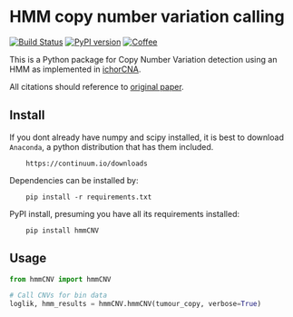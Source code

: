 # HMM copy number variation calling

[![Build Status](https://travis-ci.org/kylessmith/hmmCNV.svg?branch=master)](https://travis-ci.org/kylessmith/hmmCNV) [![PyPI version](https://badge.fury.io/py/hmmCNV.svg)](https://badge.fury.io/py/hmmCNV)
[![Coffee](https://img.shields.io/badge/-buy_me_a%C2%A0coffee-gray?logo=buy-me-a-coffee&color=ff69b4)](https://www.buymeacoffee.com/kylessmith)

This is a Python package for Copy Number Variation
detection using an HMM as implemented in [ichorCNA][code].

All citations should reference to [original paper][paper].

## Install

If you dont already have numpy and scipy installed, it is best to download
`Anaconda`, a python distribution that has them included.  
```
    https://continuum.io/downloads
```

Dependencies can be installed by:

```
    pip install -r requirements.txt
```

PyPI install, presuming you have all its requirements installed:
```
	pip install hmmCNV
```

## Usage

```python
from hmmCNV import hmmCNV

# Call CNVs for bin data
loglik, hmm_results = hmmCNV.hmmCNV(tumour_copy, verbose=True)
```

[code]: https://github.com/broadinstitute/ichorCNA
[paper]: https://www.nature.com/articles/s41467-017-00965-y